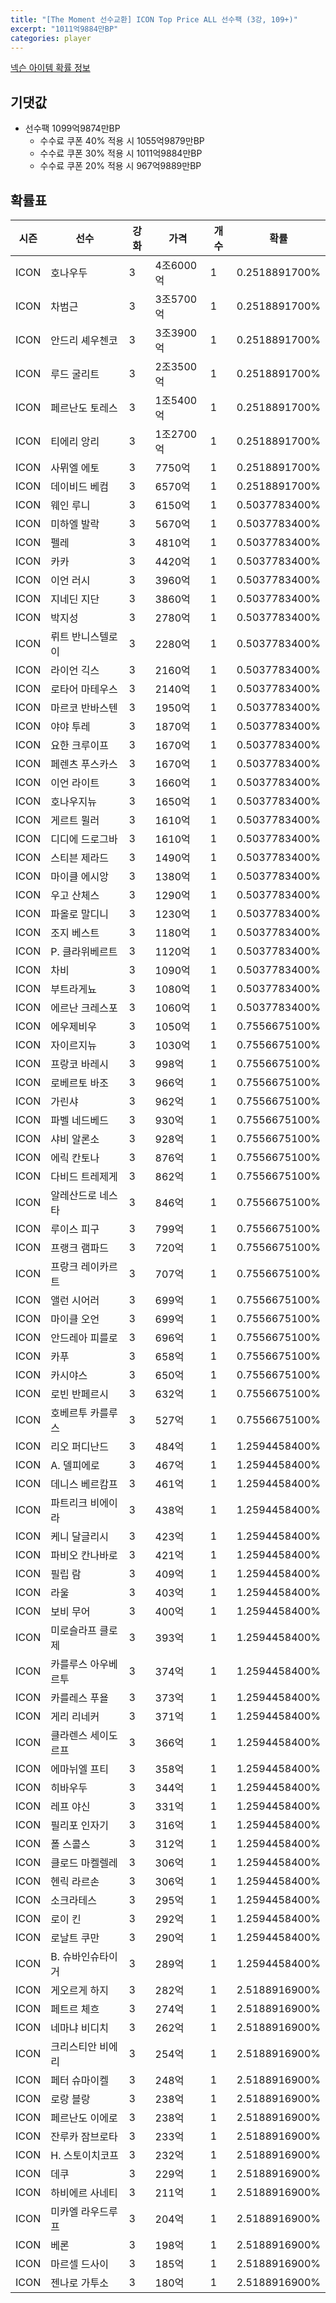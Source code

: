 ```yaml
---
title: "[The Moment 선수교환] ICON Top Price ALL 선수팩 (3강, 109+)"
excerpt: "1011억9884만BP"
categories: player
---
```

[넥슨 아이템 확률 정보](http://iteminfo.nexon.com/probability/fo4?sn=6714)

## 기댓값
- 선수팩 1099억9874만BP
  - 수수료 쿠폰 40% 적용 시 1055억9879만BP
  - 수수료 쿠폰 30% 적용 시 1011억9884만BP
  - 수수료 쿠폰 20% 적용 시 967억9889만BP


## 확률표

|시즌|선수|강화|가격|개수|확률|
|---|---|---|---|---|---|
|ICON|호나우두|3|4조6000억|1|0.2518891700%|
|ICON|차범근|3|3조5700억|1|0.2518891700%|
|ICON|안드리 셰우첸코|3|3조3900억|1|0.2518891700%|
|ICON|루드 굴리트|3|2조3500억|1|0.2518891700%|
|ICON|페르난도 토레스|3|1조5400억|1|0.2518891700%|
|ICON|티에리 앙리|3|1조2700억|1|0.2518891700%|
|ICON|사뮈엘 에토|3|7750억|1|0.2518891700%|
|ICON|데이비드 베컴|3|6570억|1|0.2518891700%|
|ICON|웨인 루니|3|6150억|1|0.5037783400%|
|ICON|미하엘 발락|3|5670억|1|0.5037783400%|
|ICON|펠레|3|4810억|1|0.5037783400%|
|ICON|카카|3|4420억|1|0.5037783400%|
|ICON|이언 러시|3|3960억|1|0.5037783400%|
|ICON|지네딘 지단|3|3860억|1|0.5037783400%|
|ICON|박지성|3|2780억|1|0.5037783400%|
|ICON|뤼트 반니스텔로이|3|2280억|1|0.5037783400%|
|ICON|라이언 긱스|3|2160억|1|0.5037783400%|
|ICON|로타어 마테우스|3|2140억|1|0.5037783400%|
|ICON|마르코 반바스텐|3|1950억|1|0.5037783400%|
|ICON|야야 투레|3|1870억|1|0.5037783400%|
|ICON|요한 크루이프|3|1670억|1|0.5037783400%|
|ICON|페렌츠 푸스카스|3|1670억|1|0.5037783400%|
|ICON|이언 라이트|3|1660억|1|0.5037783400%|
|ICON|호나우지뉴|3|1650억|1|0.5037783400%|
|ICON|게르트 뮐러|3|1610억|1|0.5037783400%|
|ICON|디디에 드로그바|3|1610억|1|0.5037783400%|
|ICON|스티븐 제라드|3|1490억|1|0.5037783400%|
|ICON|마이클 에시앙|3|1380억|1|0.5037783400%|
|ICON|우고 산체스|3|1290억|1|0.5037783400%|
|ICON|파올로 말디니|3|1230억|1|0.5037783400%|
|ICON|조지 베스트|3|1180억|1|0.5037783400%|
|ICON|P. 클라위베르트|3|1120억|1|0.5037783400%|
|ICON|차비|3|1090억|1|0.5037783400%|
|ICON|부트라게뇨|3|1080억|1|0.5037783400%|
|ICON|에르난 크레스포|3|1060억|1|0.5037783400%|
|ICON|에우제비우|3|1050억|1|0.7556675100%|
|ICON|자이르지뉴|3|1030억|1|0.7556675100%|
|ICON|프랑코 바레시|3|998억|1|0.7556675100%|
|ICON|로베르토 바조|3|966억|1|0.7556675100%|
|ICON|가린샤|3|962억|1|0.7556675100%|
|ICON|파벨 네드베드|3|930억|1|0.7556675100%|
|ICON|샤비 알론소|3|928억|1|0.7556675100%|
|ICON|에릭 칸토나|3|876억|1|0.7556675100%|
|ICON|다비드 트레제게|3|862억|1|0.7556675100%|
|ICON|알레산드로 네스타|3|846억|1|0.7556675100%|
|ICON|루이스 피구|3|799억|1|0.7556675100%|
|ICON|프랭크 램파드|3|720억|1|0.7556675100%|
|ICON|프랑크 레이카르트|3|707억|1|0.7556675100%|
|ICON|앨런 시어러|3|699억|1|0.7556675100%|
|ICON|마이클 오언|3|699억|1|0.7556675100%|
|ICON|안드레아 피를로|3|696억|1|0.7556675100%|
|ICON|카푸|3|658억|1|0.7556675100%|
|ICON|카시야스|3|650억|1|0.7556675100%|
|ICON|로빈 반페르시|3|632억|1|0.7556675100%|
|ICON|호베르투 카를루스|3|527억|1|0.7556675100%|
|ICON|리오 퍼디난드|3|484억|1|1.2594458400%|
|ICON|A. 델피에로|3|467억|1|1.2594458400%|
|ICON|데니스 베르캄프|3|461억|1|1.2594458400%|
|ICON|파트리크 비에이라|3|438억|1|1.2594458400%|
|ICON|케니 달글리시|3|423억|1|1.2594458400%|
|ICON|파비오 칸나바로|3|421억|1|1.2594458400%|
|ICON|필립 람|3|409억|1|1.2594458400%|
|ICON|라울|3|403억|1|1.2594458400%|
|ICON|보비 무어|3|400억|1|1.2594458400%|
|ICON|미로슬라프 클로제|3|393억|1|1.2594458400%|
|ICON|카를루스 아우베르투|3|374억|1|1.2594458400%|
|ICON|카를레스 푸욜|3|373억|1|1.2594458400%|
|ICON|게리 리네커|3|371억|1|1.2594458400%|
|ICON|클라렌스 세이도르프|3|366억|1|1.2594458400%|
|ICON|에마뉘엘 프티|3|358억|1|1.2594458400%|
|ICON|히바우두|3|344억|1|1.2594458400%|
|ICON|레프 야신|3|331억|1|1.2594458400%|
|ICON|필리포 인자기|3|316억|1|1.2594458400%|
|ICON|폴 스콜스|3|312억|1|1.2594458400%|
|ICON|클로드 마켈렐레|3|306억|1|1.2594458400%|
|ICON|헨릭 라르손|3|306억|1|1.2594458400%|
|ICON|소크라테스|3|295억|1|1.2594458400%|
|ICON|로이 킨|3|292억|1|1.2594458400%|
|ICON|로날트 쿠만|3|290억|1|1.2594458400%|
|ICON|B. 슈바인슈타이거|3|289억|1|1.2594458400%|
|ICON|게오르게 하지|3|282억|1|2.5188916900%|
|ICON|페트르 체흐|3|274억|1|2.5188916900%|
|ICON|네마냐 비디치|3|262억|1|2.5188916900%|
|ICON|크리스티안 비에리|3|254억|1|2.5188916900%|
|ICON|페터 슈마이켈|3|248억|1|2.5188916900%|
|ICON|로랑 블랑|3|238억|1|2.5188916900%|
|ICON|페르난도 이에로|3|238억|1|2.5188916900%|
|ICON|잔루카 잠브로타|3|233억|1|2.5188916900%|
|ICON|H. 스토이치코프|3|232억|1|2.5188916900%|
|ICON|데쿠|3|229억|1|2.5188916900%|
|ICON|하비에르 사네티|3|211억|1|2.5188916900%|
|ICON|미카엘 라우드루프|3|204억|1|2.5188916900%|
|ICON|베론|3|198억|1|2.5188916900%|
|ICON|마르셀 드사이|3|185억|1|2.5188916900%|
|ICON|젠나로 가투소|3|180억|1|2.5188916900%|
